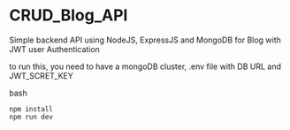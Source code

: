 # CRUD_Blog_API
Simple backend API using NodeJS, ExpressJS and MongoDB for Blog with JWT user Authentication

to run this, 
you need to have a mongoDB cluster, .env file with DB URL and JWT_SCRET_KEY  

bash
```
npm install
npm run dev
```

